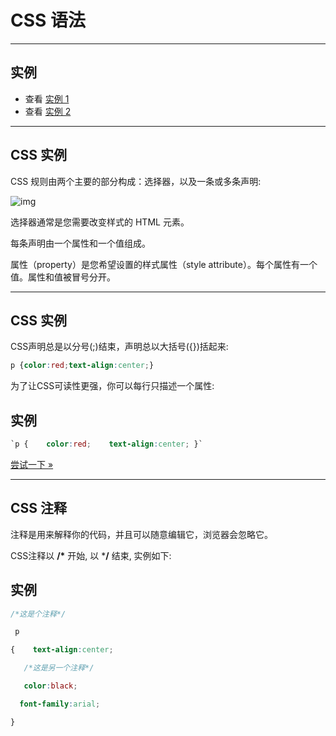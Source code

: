 # CSS 语法

------

## 实例

- 查看 [实例 1](https://www.runoob.com/try/try.php?filename=ex1)
- 查看 [实例 2](https://www.runoob.com/try/try.php?filename=ex2)

------

## CSS 实例

CSS 规则由两个主要的部分构成：选择器，以及一条或多条声明:

![img](https://www.runoob.com/wp-content/uploads/2013/07/632877C9-2462-41D6-BD0E-F7317E4C42AC.jpg)

选择器通常是您需要改变样式的 HTML 元素。

每条声明由一个属性和一个值组成。

属性（property）是您希望设置的样式属性（style attribute）。每个属性有一个值。属性和值被冒号分开。

------

## CSS 实例

CSS声明总是以分号(;)结束，声明总以大括号({})括起来:

```css
p {color:red;text-align:center;}
```

为了让CSS可读性更强，你可以每行只描述一个属性:

## 实例

```css
`p {    color:red;    text-align:center; }`
```


[尝试一下 »](https://www.runoob.com/try/try.php?filename=trycss_syntax1)



------

## CSS 注释

注释是用来解释你的代码，并且可以随意编辑它，浏览器会忽略它。

CSS注释以 **/\*** 开始, 以 ***/** 结束, 实例如下:

## 实例

```css
/*这是个注释*/

 p 

{    text-align:center; 

   /*这是另一个注释*/ 

   color:black;  

  font-family:arial; 

}
```

